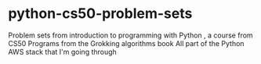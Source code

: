 # python-cs50-problem-sets
Problem sets from introduction to programming with Python , a course from CS50
Programs from the Grokking algorithms book
All part of the Python AWS stack that I'm going through
